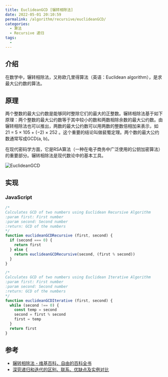 ```yaml
---
title: EuclideanGCD [辗转相除法]
date: 2022-05-01 20:10:59
permalink: /algorithm/recursive/euclideanGCD/
categories:
  - 算法
  - Recursive 递归
tags:
  - 
---
```


## 介绍

在数学中，辗转相除法，又称欧几里得算法（英语：Euclidean algorithm），是求最大公约数的算法。

## 原理

两个整数的最大公约数是能够同时整除它们的最大的正整数。辗转相除法基于如下原理：两个整数的最大公约数等于其中较小的数和两数相除余数的最大公约数。由辗转相除法也可以推出，两数的最大公约数可以用两数的整数倍相加来表示，如 21 = 5 × 105 + (−2) × 252 。这个重要的结论叫做裴蜀定理。两个数的最大公约数通常写成GCD(a, b)。

在现代密码学方面，它是RSA算法（一种在电子商务中广泛使用的公钥加密算法）的重要部分。辗转相除法是现代数论中的基本工具。

![EuclideanGCD](https://upload.wikimedia.org/wikipedia/commons/thumb/1/1c/Euclidean_algorithm_1071_462.gif/440px-Euclidean_algorithm_1071_462.gif)

## 实现

### JavaScript

```js
/*
Calculates GCD of two numbers using Euclidean Recursive Algorithm
:param first: First number
:param second: Second number
:return: GCD of the numbers
*/
function euclideanGCDRecursive (first, second) {
  if (second === 0) {
    return first
  } else {
    return euclideanGCDRecursive(second, (first % second))
  }
}

/*
Calculates GCD of two numbers using Euclidean Iterative Algorithm
:param first: First number
:param second: Second number
:return: GCD of the numbers
*/
function euclideanGCDIterative (first, second) {
  while (second !== 0) {
    const temp = second
    second = first % second
    first = temp
  }
  return first
}
```

## 参考

- [辗转相除法 - 维基百科，自由的百科全书](https://zh.wikipedia.org/wiki/%E8%BC%BE%E8%BD%89%E7%9B%B8%E9%99%A4%E6%B3%95)
- [深究递归和迭代的区别、联系、优缺点及实例对比](https://juejin.cn/post/6953193309229547556)